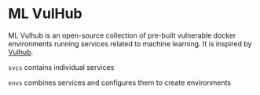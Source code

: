 # ML VulHub

ML Vulhub is an open-source collection of pre-built vulnerable docker environments running services related to machine learning.
It is inspired by [Vulhub](https://github.com/vulhub/vulhub).

`svcs` contains individual services

`envs` combines services and configures them to create environments

